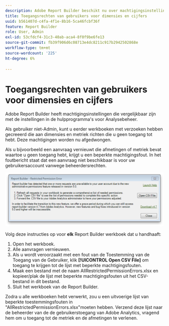 ```yaml
---
description: Adobe Report Builder beschikt nu over machtigingsinstellingen die overeenkomen met de instellingen in Admin Tools voor Analytics.
title: Toegangsrechten van gebruikers voor dimensies en cijfers
uuid: b561407d-c4fa-4f1e-8b16-5ca46fcbf36f
feature: Report Builder
role: User, Admin
exl-id: 53cfdcf4-31c3-40ab-aca4-8f0f9be6fe13
source-git-commit: fb39f906d6c08713e4dc8211c917b2942502868e
workflow-type: tm+mt
source-wordcount: '225'
ht-degree: 6%

---
```


# Toegangsrechten van gebruikers voor dimensies en cijfers

Adobe Report Builder heeft machtigingsinstellingen die vergelijkbaar zijn met de instellingen in de hulpprogramma&#39;s voor Analysebeheer.

Als gebruiker niet-Admin, kunt u eerder werkboeken met verzoeken hebben gecreeerd die aan dimensies en metriek richten die u geen toegang tot hebt. Deze machtigingen worden nu afgedwongen.

Als u bijvoorbeeld een aanvraag vernieuwt die afmetingen of metriek bevat waartoe u geen toegang hebt, krijgt u een beperkte machtigingsfout. In het foutbericht staat dat een aanvraag niet beschikbaar is voor uw gebruikersaccount vanwege beheerdersrechten.

![Schermafbeelding met het bericht Beperkte machtigingsfout.](assets/arb_restrc_perm.png)

Volg deze instructies op voor **elk** Report Builder werkboek dat u handhaaft:

1. Open het werkboek.
1. Alle aanvragen vernieuwen.
1. Als u wordt veroorzaakt met een fout van de Toestemming van de Toegang van de Gebruiker, klik **[!UICONTROL Open CSV File]** om toegang te krijgen tot de lijst met beperkte machtigingsfouten.
1. Maak een bestand met de naam AllRestrictedPermissionErrors.xlsx en kopieer/plak de lijst met beperkte machtigingsfouten uit het CSV-bestand in dit bestand.
1. Sluit het werkboek van de Report Builder.

Zodra u alle werkboeken hebt verwerkt, zou u een uitvoerige lijst van beperkte toestemmingsfouten in &quot;AllRestrictedPermissionErrors.xlsx&quot;moeten hebben. Verzend deze lijst naar de beheerder van de de gebruikerstoegang van Adobe Analytics, vragend hem om u toegang tot de metriek en de afmetingen te verlenen.
